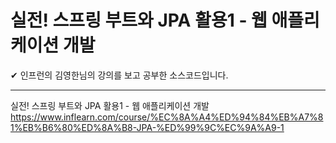 # 실전! 스프링 부트와 JPA 활용1 - 웹 애플리케이션 개발


✔ 인프런의 김영한님의 강의를 보고 공부한 소스코드입니다.

---

실전! 스프링 부트와 JPA 활용1 - 웹 애플리케이션 개발
https://www.inflearn.com/course/%EC%8A%A4%ED%94%84%EB%A7%81%EB%B6%80%ED%8A%B8-JPA-%ED%99%9C%EC%9A%A9-1
